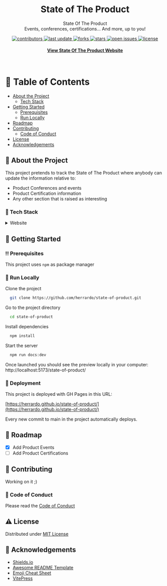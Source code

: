 <div align="center">

  <h1>State of The Product</h1>

  <p>
    State Of The Product <br />
    Events, conferences, certifications... And more, up to you!
  </p>

<!-- Badges -->
<p>
  <a href="https://github.com/herrardo/state-of-product/graphs/contributors">
    <img src="https://img.shields.io/github/contributors/herrardo/state-of-product" alt="contributors" />
  </a>
  <a href="">
    <img src="https://img.shields.io/github/last-commit/herrardo/state-of-product" alt="last update" />
  </a>
  <a href="https://github.com/herrardo/state-of-product/network/members">
    <img src="https://img.shields.io/github/forks/herrardo/state-of-product" alt="forks" />
  </a>
  <a href="https://github.com/herrardo/state-of-product/stargazers">
    <img src="https://img.shields.io/github/stars/herrardo/state-of-product" alt="stars" />
  </a>
  <a href="https://github.com/herrardo/state-of-product/issues/">
    <img src="https://img.shields.io/github/issues/herrardo/state-of-product" alt="open issues" />
  </a>
  <a href="https://github.com/herrardo/state-of-product/blob/master/LICENSE">
    <img src="https://img.shields.io/github/license/herrardo/state-of-product.svg" alt="license" />
  </a>
</p>

<h4>
    <a href="https://herrardo.github.io/state-of-product/">View State Of The Product Website</a>
</h4>
</div>

<br />

<!-- Table of Contents -->

# :notebook_with_decorative_cover: Table of Contents

- [About the Project](#star2-about-the-project)
  - [Tech Stack](#space_invader-tech-stack)
- [Getting Started](#toolbox-getting-started)
  - [Prerequisites](#bangbang-prerequisites)
  - [Run Locally](#running-run-locally)
- [Roadmap](#compass-roadmap)
- [Contributing](#wave-contributing)
  - [Code of Conduct](#scroll-code-of-conduct)
- [License](#warning-license)
- [Acknowledgements](#gem-acknowledgements)

## :star2: About the Project

This project pretends to track the State of The Product where anybody can update the information relative to:

- Product Conferences and events
- Product Certification information
- Any other section that is raised as interesting

### :space_invader: Tech Stack

<details>
  <summary>Website</summary>
  <ul>
    <li><a href="https://vitepress.vuejs.org/">VitePress</a></li>
  </ul>
</details>

## 	:toolbox: Getting Started

### :bangbang: Prerequisites

This project uses `npm` as package manager

### :running: Run Locally

Clone the project

```bash
  git clone https://github.com/herrardo/state-of-product.git
```

Go to the project directory

```bash
  cd state-of-product
```

Install dependencies

```bash
  npm install
```

Start the server

```bash
  npm run docs:dev
```

Once launched you should see the preview locally in your computer: http://localhost:5173/state-of-product/

<!-- Roadmap -->

### :triangular_flag_on_post: Deployment

This project is deployed with GH Pages in this URL:

[https://herrardo.github.io/state-of-product/](https://herrardo.github.io/state-of-product/)

Every new commit to main in the project automatically deploys.

## :compass: Roadmap

- [x] Add Product Events
- [ ] Add Product Certifications

<!-- Contributing -->

## :wave: Contributing

Working on it ;)

### :scroll: Code of Conduct

Please read the [Code of Conduct](https://github.com/herrardo/state-of-product/blob/main/.github/CODE_OF_CONDUCT.md)

## :warning: License

Distributed under [MIT License](./LICENSE)

## :gem: Acknowledgements

- [Shields.io](https://shields.io/)
- [Awesome README Template](https://github.com/Louis3797/awesome-readme-template)
- [Emoji Cheat Sheet](https://github.com/ikatyang/emoji-cheat-sheet/blob/master/README.md#travel--places)
- [VitePress](https://vitepress.vuejs.org/)
